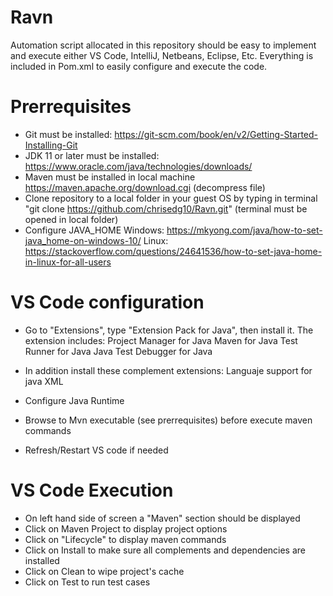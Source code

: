 # Ravn

Automation script allocated in this repository should be easy to implement and execute either VS Code, IntelliJ, Netbeans, Eclipse, Etc.
Everything is included in Pom.xml to easily configure and execute the code.

# Prerrequisites
* Git must be installed: https://git-scm.com/book/en/v2/Getting-Started-Installing-Git
* JDK 11 or later must be installed: https://www.oracle.com/java/technologies/downloads/
* Maven must be installed in local machine https://maven.apache.org/download.cgi (decompress file)
* Clone repository to a local folder in your guest OS by typing in terminal "git clone https://github.com/chrisedg10/Ravn.git" (terminal must be opened in local folder)
* Configure JAVA_HOME 
Windows: https://mkyong.com/java/how-to-set-java_home-on-windows-10/
Linux: https://stackoverflow.com/questions/24641536/how-to-set-java-home-in-linux-for-all-users 

# VS Code configuration
* Go to "Extensions", type "Extension Pack for Java", then install it. The extension includes:
Project Manager for Java
Maven for Java
Test Runner for Java
Java Test
Debugger for Java

* In addition install these complement extensions: 
Languaje support for java
XML

* Configure Java Runtime
* Browse to Mvn executable (see prerrequisites) before execute maven commands
* Refresh/Restart VS code if needed

# VS Code Execution
* On left hand side of screen a "Maven" section should be displayed
* Click on Maven Project to display project options
* Click on "Lifecycle" to display maven commands
* Click on Install to make sure all complements and dependencies are installed
* Click on Clean to wipe project's cache
* Click on Test to run test cases

